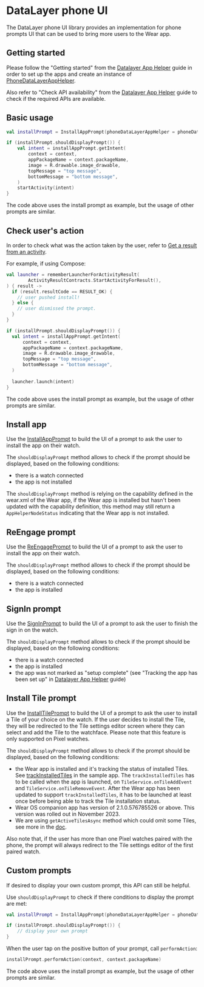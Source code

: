 # DataLayer phone UI

The DataLayer phone UI library provides an implementation for phone prompts UI that can be used to
bring more users to the Wear app.

## Getting started

Please follow the "Getting started" from the [Datalayer App Helper](datalayer-helpers-guide.md)
guide in order to set up the apps and create an instance
of [PhoneDataLayerAppHelper](https://google.github.io/horologist/api/datalayer/phone/com.google.android.horologist.datalayer.phone/-phone-data-layer-app-helper/index.html).

Also refer to "Check API availability" from the [Datalayer App Helper](datalayer-helpers-guide.md)
guide to check if the required APIs are available.

## Basic usage

```kotlin
val installPrompt = InstallAppPrompt(phoneDataLayerAppHelper = phoneDataLayerAppHelper)

if (installPrompt.shouldDisplayPrompt()) {
    val intent = installAppPrompt.getIntent(
        context = context,
        appPackageName = context.packageName,
        image = R.drawable.image_drawable,
        topMessage = "top message",
        bottomMessage = "bottom message",
    )
    startActivity(intent)
}
```

The code above uses the install prompt as example, but the usage of other prompts are similar.

## Check user's action

In order to check what was the action taken by the user, refer
to [Get a result from an activity](https://developer.android.com/training/basics/intents/result).

For example, if using Compose:

```kotlin
val launcher = rememberLauncherForActivityResult(
        ActivityResultContracts.StartActivityForResult(),
) { result ->
  if (result.resultCode == RESULT_OK) {
    // user pushed install!
  } else {
    // user dismissed the prompt.
  }
}

if (installPrompt.shouldDisplayPrompt()) {
  val intent = installAppPrompt.getIntent(
      context = context,
      appPackageName = context.packageName,
      image = R.drawable.image_drawable,
      topMessage = "top message",
      bottomMessage = "bottom message",
  )
  
  launcher.launch(intent)
}
```

The code above uses the install prompt as example, but the usage of other prompts are similar.

## Install app

Use
the [InstallAppPrompt](https://google.github.io/horologist/api/datalayer/phone-ui/com.google.android.horologist.datalayer.phone.ui.prompt.installapp/-install-app-prompt/index.html)
to build the UI of a prompt to ask the user to install the app on their watch.

The `shouldDisplayPrompt` method allows to check if the prompt should be displayed, based on the
following conditions:

- there is a watch connected
- the app is not installed

The `shouldDisplayPrompt` method is relying on the capability defined in the wear.xml of the Wear
app, if the Wear app is installed
but hasn't been updated with the capability definition, this method may still return
a `AppHelperNodeStatus`
indicating that the Wear app is not installed.

## ReEngage prompt

Use
the [ReEngagePrompt](https://google.github.io/horologist/api/datalayer/phone-ui/com.google.android.horologist.datalayer.phone.ui.prompt.reengage/-re-engage-prompt/index.html)
to build the UI of a prompt to ask the user to install the app on their
watch.

The `shouldDisplayPrompt` method allows to check if the prompt should be displayed, based on the
following conditions:

- there is a watch connected
- the app is installed

## SignIn prompt

Use
the [SignInPrompt](https://google.github.io/horologist/api/datalayer/phone-ui/com.google.android.horologist.datalayer.phone.ui.prompt.signin/-sign-in-prompt/index.html)
to build the UI of a prompt to ask the user to finish the sign in on the
watch.

The `shouldDisplayPrompt` method allows to check if the prompt should be displayed, based on the
following conditions:

- there is a watch connected
- the app is installed
- the app was not marked as "setup complete" (see "Tracking the app has been set up"
  in [Datalayer App Helper](datalayer-helpers-guide.md) guide)

## Install Tile prompt
Use the
[InstallTilePrompt](https://google.github.io/horologist/api/datalayer/phone-ui/com.google.android.horologist.datalayer.phone.ui.prompt.installtile/-install-tile-prompt/index.html)
to build the UI of a prompt to ask the user to install a Tile of your choice on the
watch. If the user decides to install the Tile, they will be redirected to the Tile settings editor 
screen where they can select and add the Tile to the watchface.
Please note that this feature is only supported on Pixel watches.

The `shouldDisplayPrompt` method allows to check if the prompt should be displayed, based on the
following conditions:
- the Wear app is installed and it's tracking the status of installed Tiles. See
[trackInstalledTiles](https://github.com/google/horologist/blob/main/datalayer/sample/wear/src/main/java/com/google/android/horologist/datalayer/sample/TileSync.kt#L35)
in the sample app. The `trackInstalledTiles` has to be called when the app is launched, on 
`TileService.onTileAddEvent` and `TileService.onTileRemoveEvent`. After the Wear app has been updated
to support `trackInstalledTiles`, it has to be launched at least once before being able to track the 
Tile installation status.
- Wear OS companion app has version of 2.1.0.576785526 or above. This version was rolled out in
November 2023.
- We are using `getActiveTilesAsync` method which could omit some Tiles, 
see more in the [doc](https://developer.android.com/reference/androidx/wear/tiles/TileService#getActiveTilesAsync(android.content.Context,java.util.concurrent.Executor)).

Also note that, if the user has more than one Pixel watches paired with the phone, the prompt
will always redirect to the Tile settings editor of the first paired watch.

## Custom prompts

If desired to display your own custom prompt, this API can still be helpful. 

Use `shouldDisplayPrompt` to check if there conditions to display the prompt are met: 

```kotlin
val installPrompt = InstallAppPrompt(phoneDataLayerAppHelper = phoneDataLayerAppHelper)

if (installPrompt.shouldDisplayPrompt()) {
    // display your own prompt
}
```

When the user tap on the positive button of your prompt, call `performAction`:

```kotlin
installPrompt.performAction(context, context.packageName)
```

The code above uses the install prompt as example, but the usage of other prompts are similar.
